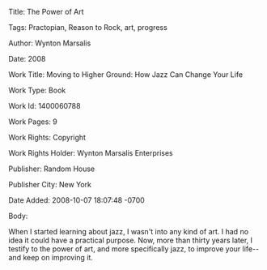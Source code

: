 Title:  The Power of Art

Tags:   Practopian, Reason to Rock, art, progress

Author: Wynton Marsalis

Date:   2008

Work Title: Moving to Higher Ground: How Jazz Can Change Your Life

Work Type: Book

Work Id: 1400060788

Work Pages: 9

Work Rights: Copyright

Work Rights Holder: Wynton Marsalis Enterprises

Publisher: Random House

Publisher City: New York

Date Added: 2008-10-07 18:07:48 -0700

Body: 

When I started learning about jazz, I wasn't into any kind of art. I had no idea it could have a practical purpose. Now, more than thirty years later, I testify to the power of art, and more specifically jazz, to improve your life--and keep on improving it.

